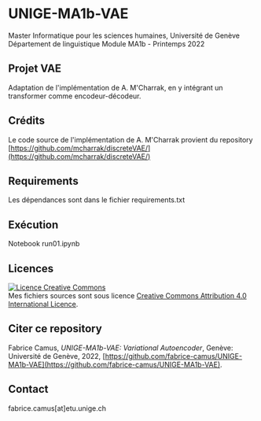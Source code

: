 # UNIGE-MA1b-VAE

Master Informatique pour les sciences humaines, Université de Genève
Département de linguistique
Module MA1b - Printemps 2022

## Projet VAE
Adaptation de l'implémentation de A. M'Charrak, en y intégrant un transformer comme encodeur-décodeur.

## Crédits
Le code source de l'implémentation de A. M'Charrak provient du repository [https://github.com/mcharrak/discreteVAE/](https://github.com/mcharrak/discreteVAE/)


## Requirements
Les dépendances sont dans le fichier requirements.txt

## Exécution
Notebook run01.ipynb

## Licences
<a rel="license" href="http://creativecommons.org/licenses/by/4.0/"><img alt="Licence Creative Commons" style="border-width:0" src="https://i.creativecommons.org/l/by/4.0/88x31.png" /></a>
<br/>
Mes fichiers sources sont sous licence <a rel="license" href="http://creativecommons.org/licenses/by/4.0/">Creative Commons Attribution 4.0 International Licence</a>.


## Citer ce repository
Fabrice Camus,  _UNIGE-MA1b-VAE: Variational Autoencoder_, Genève: Université de Genève, 2022, [https://github.com/fabrice-camus/UNIGE-MA1b-VAE](https://github.com/fabrice-camus/UNIGE-MA1b-VAE).


## Contact
fabrice.camus[at]etu.unige.ch